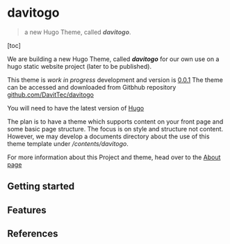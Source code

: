 # davitogo

> a new Hugo Theme, called ***davitogo***.  

[toc]

We are building a new Hugo Theme, called ***davitogo*** for our
own use on a hugo static website project (later to be published).

This theme is *work in progress* development and version is [0.0.1](CHANGELOG.md#[0.0.1] )
The theme can be accessed and downloaded from Gitbhub repository 
[github.com/DavitTec/davitogo](github.com/DavitTec/davitogo)

You will need to have the latest version of [Hugo][1] 

The plan is to have a theme which supports content on your front page
and some basic page structure.
The focus is on style and structure not content. However, we may develop
a documents directory about the use of this theme template under */contents/davitogo*.

For more information about this Project and theme, head over to the [About page](about.md)

## Getting started


## Features

## References

[1]: https://gohugo.io	"Hugo Documentation"

